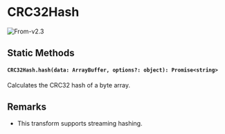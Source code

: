 # CRC32Hash

<p class="badges">
  <img src="https://img.shields.io/badge/From-v2.3-blue.svg?style=flat-square" alt="From-v2.3" />
</p>

## Static Methods

#### `CRC32Hash.hash(data: ArrayBuffer, options?: object): Promise<string>`

Calculates the CRC32 hash of a byte array.

## Remarks

- This transform supports streaming hashing.
